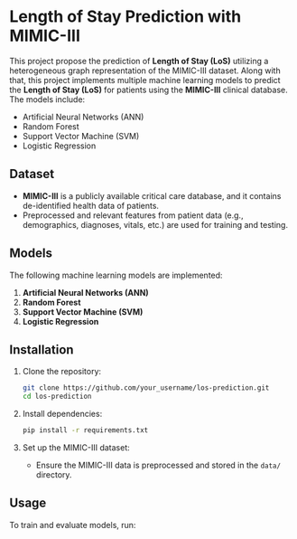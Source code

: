 # Length of Stay Prediction with MIMIC-III

This project propose the prediction of **Length of Stay (LoS)** utilizing a heterogeneous graph representation of the MIMIC-III dataset. Along with that, this project implements multiple machine learning models to predict the **Length of Stay (LoS)** for patients using the **MIMIC-III** clinical database. The models include:
- Artificial Neural Networks (ANN)
- Random Forest
- Support Vector Machine (SVM)
- Logistic Regression

## Dataset

- **MIMIC-III** is a publicly available critical care database, and it contains de-identified health data of patients.
- Preprocessed and relevant features from patient data (e.g., demographics, diagnoses, vitals, etc.) are used for training and testing.

## Models

The following machine learning models are implemented:

1. **Artificial Neural Networks (ANN)**
2. **Random Forest**
3. **Support Vector Machine (SVM)**
4. **Logistic Regression**

## Installation

1. Clone the repository:
    ```bash
    git clone https://github.com/your_username/los-prediction.git
    cd los-prediction
    ```

2. Install dependencies:
    ```bash
    pip install -r requirements.txt
    ```

3. Set up the MIMIC-III dataset:
    - Ensure the MIMIC-III data is preprocessed and stored in the `data/` directory.

## Usage

To train and evaluate models, run:
